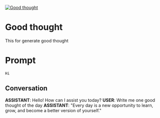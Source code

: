 
[![Good thought](https://flow-prompt-covers.s3.us-west-1.amazonaws.com/icon/cute/cute_2.png)]()
# Good thought 
This for generate good thought

# Prompt

```
Hi
```

## Conversation

**ASSISTANT**: Hello! How can I assist you today?
**USER**: Write me one good thought of the day
**ASSISTANT**: "Every day is a new opportunity to learn, grow, and become a better version of yourself."


